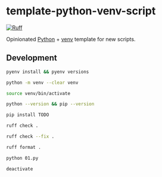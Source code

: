 # template-python-venv-script

[![Ruff](https://img.shields.io/endpoint?url=https://raw.githubusercontent.com/astral-sh/ruff/main/assets/badge/v2.json)](https://github.com/astral-sh/ruff)

Opinionated [Python](https://www.python.org/) + [venv](https://docs.python.org/3.10/library/venv.html) template for new scripts.

## Development

```bash
pyenv install && pyenv versions
```

```bash
python -m venv --clear venv
```

```bash
source venv/bin/activate
```

```bash
python --version && pip --version
```

```bash
pip install TODO
```

```bash
ruff check .
```

```bash
ruff check --fix .
```

```bash
ruff format .
```

```bash
python 01.py
```

```bash
deactivate
```
